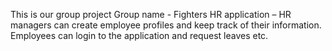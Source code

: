 This is our group project
Group name - Fighters
HR application – HR managers can create employee profiles and keep track of their information. Employees can login to the application and request leaves etc.
